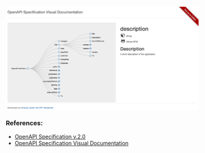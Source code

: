 ![OpenAPI-Specification-Visual-Documentation.png](resources/F79741181DFA18778F2C1B42596CA1CE.png)

### References:
* [OpenAPI Specification v.2.0](https://github.com/OAI/OpenAPI-Specification/blob/master/versions/2.0.md)
* [OpenAPI Specification Visual Documentation](http://openapi-specification-visual-documentation.apihandyman.io/)